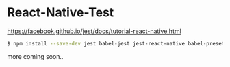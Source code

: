 # React-Native-Test

https://facebook.github.io/jest/docs/tutorial-react-native.html


```sh
$ npm install --save-dev jest babel-jest jest-react-native babel-preset-react-native react-test-renderer
``` 

more coming soon..
